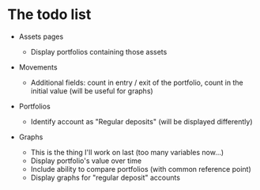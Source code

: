 # The todo list
* Assets pages
    * Display portfolios containing those assets

* Movements
    * Additional fields: count in entry / exit of the portfolio, count in the initial value (will be useful for graphs)

* Portfolios
    * Identify account as "Regular deposits" (will be displayed differently)

* Graphs
    * This is the thing I'll work on last (too many variables now...)
    * Display portfolio's value over time
    * Include ability to compare portfolios (with common reference point)
    * Display graphs for "regular deposit" accounts